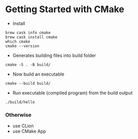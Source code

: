 # Getting Started with CMake

- Install
```
brew cask info cmake
brew cask install cmake
which cmake
cmake --version
```

- Generates building files into build folder
```
cmake -S . -B build/
```

- Now build an executable
```
cmake --build build/
```

- Run executable (compiled program) from the build output
```
./build/hello
```

### Otherwise

- use CLion
- use CMake App
